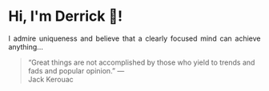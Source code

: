 # Hi, I'm Derrick 👋!
<p align="justify">I admire uniqueness and believe that a clearly focused mind can achieve anything...</p> 
<!-- #quote-start -->
<blockquote>&ldquo;Great things are not accomplished by those who yield to trends and fads and popular opinion.&rdquo; &mdash; <footer>Jack Kerouac</footer></blockquote>
<!-- #quote-end -->
